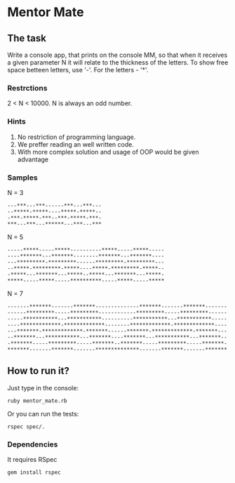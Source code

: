 # Mentor Mate

## The task

Write a console app, that prints on the console MM, so that when it receives a given parameter N
it will relate to the thickness of the letters. To show free space betteen letters, use '-'.
For the letters - '*'.

### Restrctions

2 < N < 10000. N is always an odd number.

### Hints
1. No restriction of programming language.
2. We preffer reading an well written code.
3. With more complex solution and usage of OOP would be given advantage

### Samples
N = 3
```
---***---***------***---***---
--*****-*****----*****-*****--
-***-*****-***--***-*****-***-
***---***---******---***---***
```

N = 5
```
-----*****-----*****----------*****-----*****-----
----*******---*******--------*******---*******----
---*********-*********------*********-*********---
--*****-*********-*****----*****-*********-*****--
-*****---*******---*****--*****---*******---*****-
*****-----*****-----**********-----*****-----*****
```

N = 7
```
-------*******-------*******--------------*******-------*******-------
------*********-----*********------------*********-----*********------
-----***********---***********----------***********---***********-----
----*************-*************--------*************-*************----
---*******-*************-*******------*******-*************-*******---
--*******---***********---*******----*******---***********---*******--
-*******-----*********-----*******--*******-----*********-----*******-
*******-------*******-------**************-------*******-------*******
```
## How to run it?

Just type in the console:
```
ruby mentor_mate.rb
```

Or you can run the tests:
```
rspec spec/.
```

### Dependencies

It requires RSpec
```
gem install rspec
```